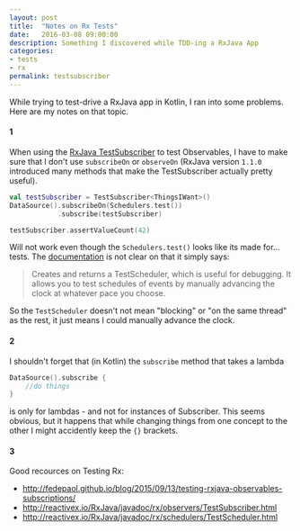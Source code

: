 ```yaml
---
layout: post
title:  "Notes on Rx Tests"
date:   2016-03-08 09:00:00
description: Something I discovered while TDD-ing a RxJava App
categories:
- tests
- rx
permalink: testsubscriber
---
```

While trying to test-drive a RxJava app in Kotlin, I ran into some problems. 
Here are my notes on that topic.

#### 1

When using the [RxJava TestSubscriber](http://reactivex.io/RxJava/javadoc/rx/observers/TestSubscriber.html) to test Observables, I have to make sure that I don't use `subscribeOn` or `observeOn` (RxJava version `1.1.0` introduced many methods that make the TestSubscriber actually pretty useful).

```kotlin
val testSubscriber = TestSubscriber<ThingsIWant>()
DataSource().subscribeOn(Schedulers.test())
            .subscribe(testSubscriber)

testSubscriber.assertValueCount(42)
```

Will not work even though the `Schedulers.test()` looks like its made for... tests.
The [documentation](http://reactivex.io/RxJava/javadoc/rx/schedulers/Schedulers.html#test()) is not clear on that it simply says: 

> Creates and returns a TestScheduler, which is useful for debugging. 
> It allows you to test schedules of events by manually advancing the clock at whatever pace you choose.

So the `TestScheduler` doesn't not mean "blocking" or "on the same thread" as the rest, it just means I could manually advance the clock.


#### 2

I shouldn't forget that (in Kotlin) the `subscribe` method that takes a lambda 

```kotlin
DataSource().subscribe {
    //do things
}
````

is only for lambdas - and not for instances of Subscriber. 
This seems obvious, but it happens that while changing things from one concept to the other I might accidently keep the `{}` brackets.


#### 3

Good recources on Testing Rx:

- <http://fedepaol.github.io/blog/2015/09/13/testing-rxjava-observables-subscriptions/>
- <http://reactivex.io/RxJava/javadoc/rx/observers/TestSubscriber.html>
- <http://reactivex.io/RxJava/javadoc/rx/schedulers/TestScheduler.html>
